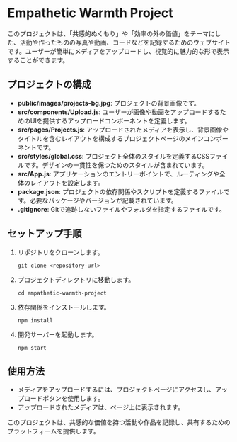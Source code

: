 # Empathetic Warmth Project

このプロジェクトは、「共感的ぬくもり」や「効率の外の価値」をテーマにした、活動や作ったものの写真や動画、コードなどを記録するためのウェブサイトです。ユーザーが簡単にメディアをアップロードし、視覚的に魅力的な形で表示することができます。

## プロジェクトの構成

- **public/images/projects-bg.jpg**: プロジェクトの背景画像です。
- **src/components/Upload.js**: ユーザーが画像や動画をアップロードするためのUIを提供するアップロードコンポーネントを定義します。
- **src/pages/Projects.js**: アップロードされたメディアを表示し、背景画像やタイトルを含むレイアウトを構成するプロジェクトページのメインコンポーネントです。
- **src/styles/global.css**: プロジェクト全体のスタイルを定義するCSSファイルです。デザインの一貫性を保つためのスタイルが含まれています。
- **src/App.js**: アプリケーションのエントリーポイントで、ルーティングや全体のレイアウトを設定します。
- **package.json**: プロジェクトの依存関係やスクリプトを定義するファイルです。必要なパッケージやバージョンが記載されています。
- **.gitignore**: Gitで追跡しないファイルやフォルダを指定するファイルです。

## セットアップ手順

1. リポジトリをクローンします。
   ```
   git clone <repository-url>
   ```

2. プロジェクトディレクトリに移動します。
   ```
   cd empathetic-warmth-project
   ```

3. 依存関係をインストールします。
   ```
   npm install
   ```

4. 開発サーバーを起動します。
   ```
   npm start
   ```

## 使用方法

- メディアをアップロードするには、プロジェクトページにアクセスし、アップロードボタンを使用します。
- アップロードされたメディアは、ページ上に表示されます。

このプロジェクトは、共感的な価値を持つ活動や作品を記録し、共有するためのプラットフォームを提供します。